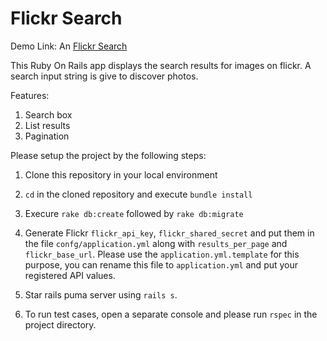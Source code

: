 # Flickr Search

Demo Link: An [Flickr Search](https://sheltered-chamber-60847.herokuapp.com/)

This Ruby On Rails app displays the search results for images on flickr. A search input string is give to discover photos.

Features:

1. Search box
2. List results
3. Pagination

Please setup the project by the following steps:

1. Clone this repository in your local environment

2. ```cd``` in the cloned repository and execute ```bundle install```

3. Execure ```rake db:create``` followed by ```rake db:migrate```

4. Generate Flickr `flickr_api_key`, `flickr_shared_secret` and put them in the file `confg/application.yml` along with `results_per_page` and `flickr_base_url`. Please use the `application.yml.template` for this purpose, you can rename this file to `application.yml` and put your registered API values.

5. Star rails puma server using ```rails s```.

6. To run test cases, open a separate console and please run `rspec` in the project directory.
